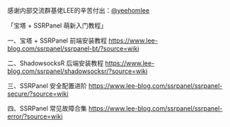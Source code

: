 感谢内部交流群基佬LEE的辛苦付出：[@yeehomlee](https://github.com/yeehomlee)

「宝塔 + SSRPanel 萌新入门教程」

一、宝塔 + SSRPanel 前端安装教程
https://www.lee-blog.com/ssrpanel/ssrpanel-bt/?source=wiki

二、ShadowsocksR 后端安装教程
https://www.lee-blog.com/ssrpanel/shadowsocksr/?source=wiki

三、SSRPanel 安全配置进阶
https://www.lee-blog.com/ssrpanel/ssrpanel-secure/?source=wiki

四、SSRPanel 常见故障合集
https://www.lee-blog.com/ssrpanel/ssrpanel-error/?source=wiki
